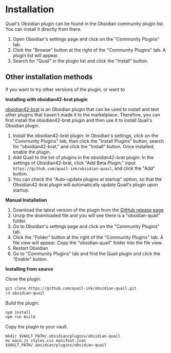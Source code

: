 # Installation

Quail's Obsidian plugin can be found in the Obsidian community plugin list. You can install it directly from there.

1. Open Obsidian's settings page and click on the "Community Plugins" tab.
2. Click the "Browse" button at the right of the "Community Plugins" tab. A plugin list will appear.
3. Search for "Quail" in the plugin list and click the "Install" button.

## Other installation methods

If you want to try other versions of the plugin, or want to 

**Installing with obsidian42-brat plugin**

[obsidian42-brat](https://github.com/TfTHacker/obsidian42-brat) is an Obsidian plugin that can be used to install and test other plugins that haven't made it to the marketplace. Therefore, you can first install the obsidian42-brat plugin and then use it to install Quail's Obsidian plugin.

1. Install the obsidian42-brat plugin:
   In Obsidian's settings, click on the "Community Plugins" tab, then click the "Install Plugins" button, search for "obsidian42-brat," and click the "Install" button. Once installed, enable the plugin.
2. Add Quail to the list of plugins in the obsidian42-brat plugin:
   In the settings of Obsidian42-brat, click "Add Beta Plugin," input `https://github.com/quail-ink/obsidian-quail`, and click the "Add" button.
3. You can check the "Auto-update plugins at startup" option, so that the Obsidian42-brat plugin will automatically update Quail's plugin upon startup.

**Manual Installation**

1. Download the latest version of the plugin from the [GitHub release page](https://github.com/quail-ink/obsidian-quail/releases/)
2. Unzip the downloaded file and you will see there is a "obsidian-quail" folder.
3. Go to Obsidian's settings page and click on the "Community Plugins" tab. 
4. Click the "Folder" button at the right of the "Community Plugins" tab. A file view will appear. Copy the "obsidian-quail" folder into the file view.
5. Restart Obsidian
6. Go to "Community Plugins" tab and find the Quail plugin and click the "Enable" button.

**Installing from source**

Clone the plugin.

```bash
git clone https://github.com/quail-ink/obsidian-quail.git
cd obsidian-quail
```

Build the plugin.

```bash
npm install
npm run build
```

Copy the plugin to your vault.

```
mkdir $VAULT_PATH/.obsidian/plugins/obsidian-quail
mv main.js styles.css manifest.json $VAULT_PATH/.obsidian/plugins/obsidian-quail
```
